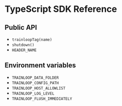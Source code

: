 # TypeScript SDK Reference

## Public API
- `trainloopTag(name)`
- `shutdown()`
- `HEADER_NAME`

## Environment variables
- `TRAINLOOP_DATA_FOLDER`
- `TRAINLOOP_CONFIG_PATH`
- `TRAINLOOP_HOST_ALLOWLIST`
- `TRAINLOOP_LOG_LEVEL`
- `TRAINLOOP_FLUSH_IMMEDIATELY`
